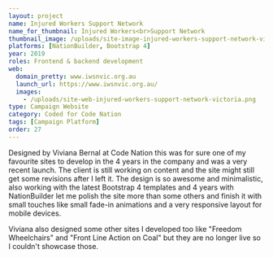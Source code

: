 ```yaml
---
layout: project
name: Injured Workers Support Network
name_for_thumbnail: Injured Workers<br>Support Network
thumbnail_image: /uploads/site-image-injured-workers-support-network-victoria.jpg
platforms: [NationBuilder, Bootstrap 4]
year: 2019
roles: Frontend & backend development
web:
  domain_pretty: www.iwsnvic.org.au
  launch_url: https://www.iwsnvic.org.au/
  images:
    - /uploads/site-web-injured-workers-support-network-victoria.png
type: Campaign Website
category: Coded for Code Nation
tags: [Campaign Platform]
order: 27
---
```


Designed by Viviana Bernal at Code Nation this was for sure one of my favourite sites to develop in the 4 years in the company and was a very recent launch. The client is still working on content and the site might still get some revisions after I left it. The design is so awesome and minimalistic, also working with the latest Bootstrap 4 templates and 4 years with NationBuilder let me polish the site more than some others and finish it with small touches like small fade-in animations and a very responsive layout for mobile devices.

Viviana also designed some other sites I developed too like "Freedom Wheelchairs" and "Front Line Action on Coal" but they are no longer live so I couldn't showcase those.